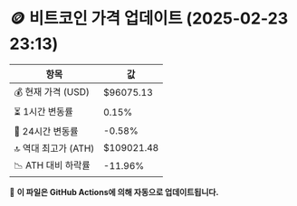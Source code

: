 # 🪙 비트코인 가격 업데이트 (2025-02-23 23:13)

| 항목                | 값 |
|--------------------|----------------|
| 💰 현재 가격 (USD) | $96075.13 |
| ⏳ 1시간 변동률    | 0.15% |
| 📆 24시간 변동률   | -0.58% |
| 🔝 역대 최고가 (ATH) | $109021.48 |
| 📉 ATH 대비 하락률 | -11.96% |

🔄 **이 파일은 GitHub Actions에 의해 자동으로 업데이트됩니다.**
